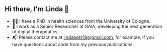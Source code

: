 ## Hi there, I'm Linda 👋

- 👩‍🎓 I have a PhD in health sciences from the University of Cologne.
- 📌 I work as a Senior Researcher at GAIA, developing the next generation of digital therapeutics.
- 📬 Please contact me at lindabetz19@gmail.com, for example, if you have questions about code from my previous publications.

